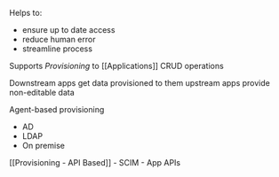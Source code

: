 Helps to: 
- ensure up to date access
- reduce human error
- streamline process

Supports *Provisioning* to [[Applications]]
CRUD operations

Downstream apps get data provisioned to them
upstream apps provide non-editable data 

Agent-based provisioning
- AD
- LDAP
- On premise

[[Provisioning - API Based]]
	- SCIM
	- App APIs